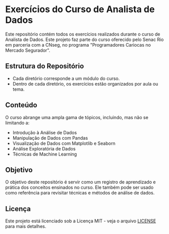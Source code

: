 # Exercícios do Curso de Analista de Dados

Este repositório contém todos os exercícios realizados durante o curso de Analista de Dados. Este projeto faz parte do curso oferecido pelo Senac Rio em parceria com a CNseg, no programa "Programadores Cariocas no Mercado Segurador". 

## Estrutura do Repositório
- Cada diretório corresponde a um módulo do curso.
- Dentro de cada diretório, os exercícios estão organizados por aula ou tema.

## Conteúdo
O curso abrange uma ampla gama de tópicos, incluindo, mas não se limitando a:
- Introdução à Análise de Dados
- Manipulação de Dados com Pandas
- Visualização de Dados com Matplotlib e Seaborn
- Análise Exploratória de Dados
- Técnicas de Machine Learning

## Objetivo
O objetivo deste repositório é servir como um registro de aprendizado e prática dos conceitos ensinados no curso. Ele também pode ser usado como referência para revisitar técnicas e métodos de análise de dados.

## Licença
Este projeto está licenciado sob a Licença MIT - veja o arquivo [LICENSE](LICENSE) para mais detalhes.

